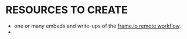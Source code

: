 # RESOURCES TO CREATE

* one or many embeds and write-ups of the [frame.io remote workflow](https://frame.io/remotework/?utm_source=mktg&utm_medium=email&utm_campaign=workflow_from_home).
* 
